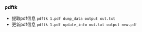 ### pdftk

- 提取pdf信息 `pdftk 1.pdf dump_data output out.txt`
- 更新pdf信息 `pdftk 1.pdf update_info out.txt output new.pdf`
